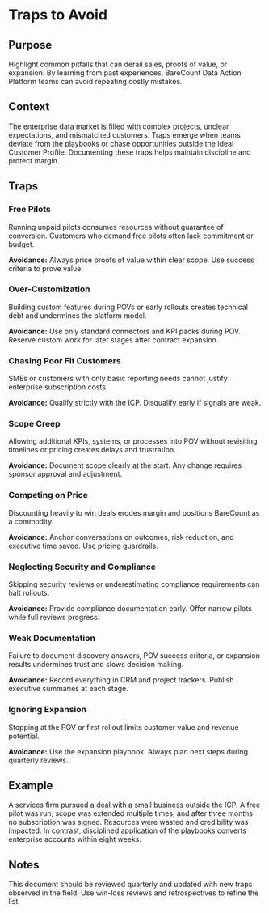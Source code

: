 # Traps to Avoid

## Purpose
Highlight common pitfalls that can derail sales, proofs of value, or expansion. By learning from past experiences, BareCount Data Action Platform teams can avoid repeating costly mistakes.

## Context
The enterprise data market is filled with complex projects, unclear expectations, and mismatched customers. Traps emerge when teams deviate from the playbooks or chase opportunities outside the Ideal Customer Profile. Documenting these traps helps maintain discipline and protect margin.

## Traps

### Free Pilots
Running unpaid pilots consumes resources without guarantee of conversion. Customers who demand free pilots often lack commitment or budget.

**Avoidance:** Always price proofs of value within clear scope. Use success criteria to prove value.

### Over-Customization
Building custom features during POVs or early rollouts creates technical debt and undermines the platform model.

**Avoidance:** Use only standard connectors and KPI packs during POV. Reserve custom work for later stages after contract expansion.

### Chasing Poor Fit Customers
SMEs or customers with only basic reporting needs cannot justify enterprise subscription costs.

**Avoidance:** Qualify strictly with the ICP. Disqualify early if signals are weak.

### Scope Creep
Allowing additional KPIs, systems, or processes into POV without revisiting timelines or pricing creates delays and frustration.

**Avoidance:** Document scope clearly at the start. Any change requires sponsor approval and adjustment.

### Competing on Price
Discounting heavily to win deals erodes margin and positions BareCount as a commodity.

**Avoidance:** Anchor conversations on outcomes, risk reduction, and executive time saved. Use pricing guardrails.

### Neglecting Security and Compliance
Skipping security reviews or underestimating compliance requirements can halt rollouts.

**Avoidance:** Provide compliance documentation early. Offer narrow pilots while full reviews progress.

### Weak Documentation
Failure to document discovery answers, POV success criteria, or expansion results undermines trust and slows decision making.

**Avoidance:** Record everything in CRM and project trackers. Publish executive summaries at each stage.

### Ignoring Expansion
Stopping at the POV or first rollout limits customer value and revenue potential.

**Avoidance:** Use the expansion playbook. Always plan next steps during quarterly reviews.

## Example
A services firm pursued a deal with a small business outside the ICP. A free pilot was run, scope was extended multiple times, and after three months no subscription was signed. Resources were wasted and credibility was impacted. In contrast, disciplined application of the playbooks converts enterprise accounts within eight weeks.

## Notes
This document should be reviewed quarterly and updated with new traps observed in the field. Use win-loss reviews and retrospectives to refine the list.
